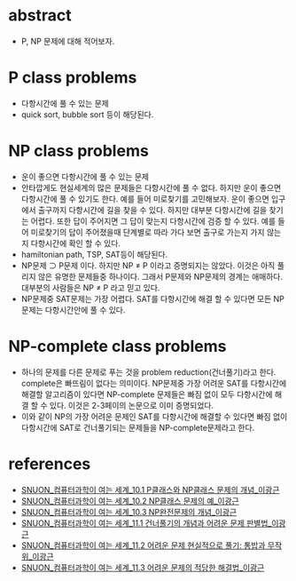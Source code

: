 # abstract

- P, NP 문제에 대해 적어보자.

# P class problems

- 다항시간에 풀 수 있는 문제
- quick sort, bubble sort 등이 해당된다.

# NP class problems

- 운이 좋으면 다항시간에 풀 수 있는 문제
- 안타깝게도 현실세계의 많은 문제들은 다항시간에 풀 수 없다. 하지만
  운이 좋으면 다항시간에 풀 수 있기도 한다. 예를 들어 미로찾기를
  고민해보자. 운이 좋으면 입구에서 출구까지 다항시간에 길을 찾을 수
  있다. 하지만 대부분 다항시간에 길을 찾기는 어렵다. 또한 답이
  주어지면 그 답이 맞는지 다항시간에 검증 할 수 있다. 예를 들어
  미로찾기의 답이 주어졌을때 단계별로 따라 가다 보면 출구로 가는지
  가지 않는지 다항시간에 확인 할 수 있다. 
- hamiltonian path, TSP, SAT등이 해당된다.
- NP문제 ⊃ P문제 이다. 하지만 NP ≠ P 이라고 증명되지는
  않았다. 이것은 아직 풀리지 않은 유명한 문제들중 하나이다.  그래서
  P문제와 NP문제의 경계는 애매하다. 대부분의 사람들은 NP ≠ P 라고
  믿고 있다.
- NP문제중 SAT문제는 가장 어렵다. SAT를 다항시간에 해결 할 수 있다면
  모든 NP문제는 다항시간안에 풀 수 있다.

# NP-complete class problems

- 하나의 문제를 다른 문제로 푸는 것을 problem reduction(건너풀기)라고
  한다. complete은 빠뜨림이 없다는 의미이다. NP문제중 가장 어려운
  SAT를 다항시간에 해결할 알고리즘이 있다면 NP-complete 문제들은 빠짐
  없이 모두 다항시간에 해결 할 수 있다. 이것은 2-3페이의 논문으로 이미
  증명되었다.
- 이와 같이 NP의 가장 어려운 문제인 SAT를 다항시간에 해결할 수 있다면
  빠짐 없이 다항시간에 SAT로 건너풀기되는 문제들을 NP-complete문제라고
  한다.

# references

- [SNUON_컴퓨터과학이 여는 세계_10.1 P클래스와 NP클래스 문제의 개념_이광근](https://www.youtube.com/watch?v=SW0fRQQYkdA&index=34&list=PL0Nf1KJu6Ui7yoc9RQ2TiiYL9Z0MKoggH)
- [SNUON_컴퓨터과학이 여는 세계_10.2 NP클래스 문제의 예_이광근](https://www.youtube.com/watch?v=6rmJb_6Vx18&index=34&list=PL0Nf1KJu6Ui7yoc9RQ2TiiYL9Z0MKoggH#t=5.577024)
- [SNUON_컴퓨터과학이 여는 세계_10.3 NP완전문제의 개념_이광근](https://www.youtube.com/watch?v=J4d2T7XnOT4&index=36&list=PL0Nf1KJu6Ui7yoc9RQ2TiiYL9Z0MKoggH)
- [SNUON_컴퓨터과학이 여는 세계_11.1 건너풀기의 개념과 어려운 문제 판별법_이광근](https://www.youtube.com/watch?v=OBcg0gg1rW8&index=37&list=PL0Nf1KJu6Ui7yoc9RQ2TiiYL9Z0MKoggH)
- [SNUON_컴퓨터과학이 여는 세계_11.2 어려운 문제 현실적으로 풀기: 통밥과 무작위_이광근](https://www.youtube.com/watch?v=Fi8C0Y_FWEQ&index=38&list=PL0Nf1KJu6Ui7yoc9RQ2TiiYL9Z0MKoggH)
- [SNUON_컴퓨터과학이 여는 세계_11.3 어려운 문제의 적당한 해결법_이광근](https://www.youtube.com/watch?v=ZllOMcRSXFA&list=PL0Nf1KJu6Ui7yoc9RQ2TiiYL9Z0MKoggH&index=39)
